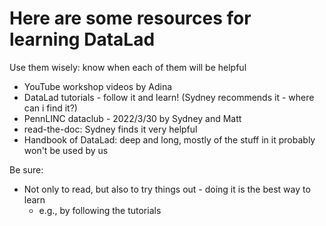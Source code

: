 # Here are some resources for learning DataLad

Use them wisely: know when each of them will be helpful

* YouTube workshop videos by Adina
* DataLad tutorials - follow it and learn! (Sydney recommends it - where can i find it?)
* PennLINC dataclub - 2022/3/30 by Sydney and Matt
* read-the-doc: Sydney finds it very helpful
* Handbook of DataLad: deep and long, mostly of the stuff in it probably won't be used by us

Be sure:

* Not only to read, but also to try things out - doing it is the best way to learn
    * e.g., by following the tutorials
